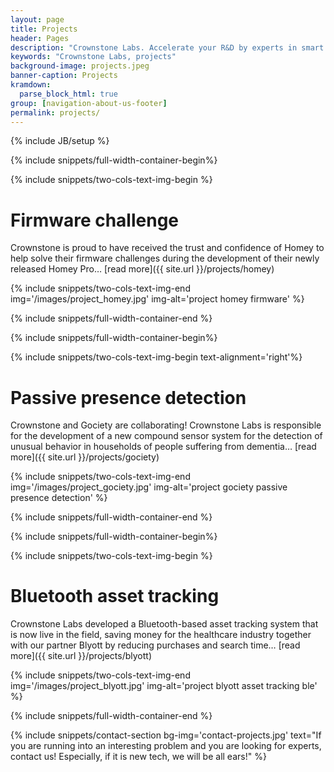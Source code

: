 ```yaml
---
layout: page
title: Projects
header: Pages
description: "Crownstone Labs. Accelerate your R&D by experts in smart home products."
keywords: "Crownstone Labs, projects"
background-image: projects.jpeg
banner-caption: Projects
kramdown:
  parse_block_html: true
group: [navigation-about-us-footer]
permalink: projects/
---
```

{% include JB/setup %}



{% include snippets/full-width-container-begin%}

{% include snippets/two-cols-text-img-begin %}

# Firmware challenge

Crownstone is proud to have received the trust and confidence of Homey to help solve their firmware challenges during the development of their newly released Homey Pro… [read more]({{ site.url }}/projects/homey)

{% include snippets/two-cols-text-img-end img='/images/project_homey.jpg' img-alt='project homey firmware' %}

{% include snippets/full-width-container-end %}




{% include snippets/full-width-container-begin%}

{% include snippets/two-cols-text-img-begin text-alignment='right'%}

# Passive presence detection

Crownstone and Gociety are collaborating! Crownstone Labs is responsible for the development of a new compound sensor system for the detection of unusual behavior in households of people suffering from dementia… [read more]({{ site.url }}/projects/gociety)

{% include snippets/two-cols-text-img-end img='/images/project_gociety.jpg' img-alt='project gociety passive presence detection' %}

{% include snippets/full-width-container-end %}



{% include snippets/full-width-container-begin%}

{% include snippets/two-cols-text-img-begin %}

# Bluetooth asset tracking

Crownstone Labs developed a Bluetooth-based asset tracking system that is now live in the field, saving money for the healthcare industry together with our partner Blyott by reducing purchases and search time… [read more]({{ site.url }}/projects/blyott)

{% include snippets/two-cols-text-img-end img='/images/project_blyott.jpg' img-alt='project blyott asset tracking ble' %}

{% include snippets/full-width-container-end %}


{% include snippets/contact-section bg-img='contact-projects.jpg' text="If you are running into an interesting problem and you are looking for experts, contact us! Especially, if it is new tech, we will be all ears!" %}

